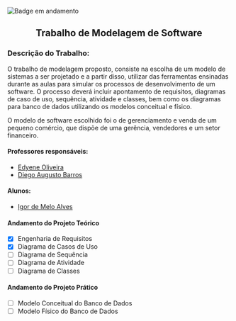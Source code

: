 ![Badge em andamento](https://img.shields.io/badge/STATUS-EM%20ANDAMENTO-brightgreen&?style=for-the-badge)
<h2 align="center">Trabalho de Modelagem de Software</h2>

### Descrição do Trabalho:
O trabalho de modelagem proposto, consiste na escolha de um modelo de sistemas a ser projetado e a partir disso, utilizar das ferramentas ensinadas durante as aulas para simular os processos de desenvolvimento de um software. O processo deverá incluir apontamento de requisitos, diagramas de caso de uso, sequência, atividade e classes, bem como os diagramas para banco de dados utilizando os modelos conceitual e físico.

O modelo de software escolhido foi o de gerenciamento e venda de um pequeno comércio, que dispõe de uma gerência, vendedores e um setor financeiro.


#### Professores responsáveis: 
- [Edyene Oliveira](https://www.linkedin.com/in/edyene-oliveira-49809727/)
- [Diego Augusto Barros](https://www.linkedin.com/in/diegoaugustobarros/)

#### Alunos:
- [Igor de Melo Alves](https://www.linkedin.com/in/igor-melo-a1453b117/)

#### Andamento do Projeto Teórico
- [x] Engenharia de Requisitos
- [x] Diagrama de Casos de Uso
- [ ] Diagrama de Sequência
- [ ] Diagrama de Atividade
- [ ] Diagrama de Classes

#### Andamento do Projeto Prático
- [ ] Modelo Conceitual do Banco de Dados
- [ ] Modelo Físico do Banco de Dados
